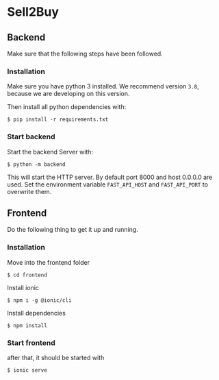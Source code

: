 # Sell2Buy

## Backend

Make sure that the following steps have been followed.

### Installation

Make sure you have python 3 installed. We recommend version `3.8`, because we are developing on this version.

Then install all python dependencies with:
```shell script
$ pip install -r requirements.txt
```

### Start backend

Start the backend Server with:
```shell script
$ python -m backend
```
This will start the HTTP server. By default port 8000 and host 0.0.0.0 are used. 
Set the environment variable `FAST_API_HOST` and `FAST_API_PORT` to overwrite them.

## Frontend

Do the following thing to get it up and running.


### Installation 

Move into the frontend folder
```shell script
$ cd frontend
```

Install ionic
```shell script
$ npm i -g @ionic/cli
```

Install dependencies
 ```shell script
 $ npm install
 ```


### Start frontend 

after that, it should be started with 
```shell script
$ ionic serve
```
